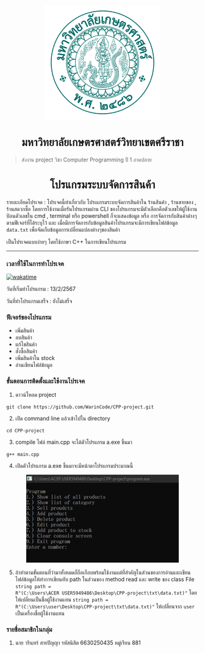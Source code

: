 <div align="center">
  <img src="./imgs/KU.png" width="300px" height="300px" > 
</div>

<h1 align="center">มหาวิทยาลัยเกษตรศาสตร์วิทยาเขตศรีราชา</h1>

> ส่งงาน project วิชา Computer Programming ปี 1 ภาคปลาย

<h1 align="center">โปรแกรมระบบจัดการสินค้า</h1>

รายละเอียดโปรเจค : โปรเจคนี้ทำเกี่ยวกับ โปรเแกรมระบบจัดการสินค้าใน ร้านสินค้า , ร้านขายของ , ร้านสดวกซื้อ โดยการใช้งานเมื่อรันโปรแกรมผ่าน CLI ของโปรแกรมจะมีตัวเลือกคือตัวเลขให้ผู้ใช้งานป้อนตัวเลขใน
cmd , terminal หรือ powershell ก็จะแสดงข้อมูล หรือ การจัดการกับสินค้าต่างๆ ตามฟีเจอร์ที่ได้ระบุไว้ และ เมื่อมีการจัดการกับข้อมูลสินค้าโปรแกรมจะมีการเขียนไฟล์ข้อมูล <code>data.txt</code>
เพื่อจัดเก็บข้อมูลการเปลี่ยนแปลงต่างๆของสินค้า

เป็นโปรเจคแบบง่ายๆ โดยใช้ภาษา C++ ในการเขียนโปรแกรม

---

### เวลาที่ใช้ในการทำโปรเจค

[![wakatime](https://wakatime.com/badge/user/68e3e2dc-451c-45ef-bca8-9fc3ad60e2f9/project/018dad0f-df31-4661-aeef-7cab5890fdeb.svg)](https://wakatime.com/badge/user/68e3e2dc-451c-45ef-bca8-9fc3ad60e2f9/project/018dad0f-df31-4661-aeef-7cab5890fdeb)

วันที่เริ่มทำโปรแกรม : 13/2/2567

วันที่ทำโปรแกรมเสร็จ : ยังไม่เสร็จ

### ฟีเจอร์ของโปรแกรม
- เพิ่มสินค้า
- ลบสินค้า
- แก้ไขสินค้า
- สั่งซื้อสินค้า
- เพิ่มสินค้าใน stock
- อ่านเขียนไฟล์ข้อมูล

### ขั้นตอนการติดตั้งและใช้งานโปรเจค

1. ดาวน์โหลด project
```
git clone https://github.com/WarinCode/CPP-project.git
```

2. เปิด command line แล้วเข้าไปใน directory
```
cd CPP-project
```

3. compile ไฟล์ main.cpp จะได้ตัวโปรแกรม a.exe ขึ้นมา
```
g++ main.cpp
```

4. เปิดตัวโปรแกรม a.exe ขึ้นมาจะมีหน้าตาโปรแกรมประมาณนี้

<div align="center">
<img src="imgs/preview.jpg" alt="preview" width="400px" height="230px"/>
</div>

5. ถ้าทำตามขั้นตอนที่ว่ามาทั้งหมดก็ถือเกือบพร้อมใช้งานแต่ที่สำคัญในส่วนของการอ่านและเขียนไฟล์ข้อมูลให้ทำการเขียนทับ path ในส่วนของ method read และ write ของ class File
<code>string path = R"(C:\Users\ACER USER5949486\Desktop\CPP-project\txt\data.txt)"</code> โดยให้เปลี่ยนเป็นชื่อผู้ใช้งานแทน <code>string path = R"(C:\Users\user\Desktop\CPP-project\txt\data.txt)"</code>
ให้เปลี่ยนจาก <code>user</code> เป็นเครื่องชื่อผู้ใช้งานแทน

### รายชื่อสมาชิกในกลุ่ม
1. นาย วรินทร์ สายปัญญา รหัสนิสิต 6630250435 หมู่เรียน 881
